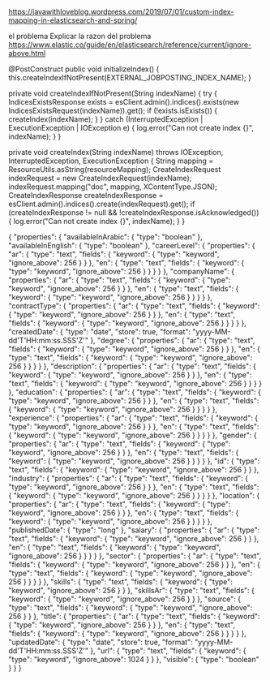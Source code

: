 https://javawithloveblog.wordpress.com/2019/07/01/custom-index-mapping-in-elasticsearch-and-spring/

el problema
Explicar la razon del problema
https://www.elastic.co/guide/en/elasticsearch/reference/current/ignore-above.html


@PostConstruct
  public void initializeIndex() {
    this.createIndexIfNotPresent(EXTERNAL_JOBPOSTING_INDEX_NAME);
  }

private void createIndexIfNotPresent(String indexName) {
    try {
      IndicesExistsResponse exists =
          esClient.admin().indices().exists(new IndicesExistsRequest(indexName)).get();
      if (!exists.isExists()) {
        createIndex(indexName);
      }
    } catch (InterruptedException | ExecutionException | IOException e) {
      log.error("Can not create index {}", indexName);
    }
  }

  private void createIndex(String indexName)
      throws IOException, InterruptedException, ExecutionException {
    String mapping = ResourceUtils.asString(resourceMapping);
    CreateIndexRequest indexRequest = new CreateIndexRequest(indexName);
    indexRequest.mapping("doc", mapping, XContentType.JSON);
    CreateIndexResponse createIndexResponse = esClient.admin().indices().create(indexRequest).get();
    if (createIndexResponse != null && !createIndexResponse.isAcknowledged()) {
      log.error("Can not create index {}", indexName);
    }
  }

{
	"properties": {
		"availableInArabic": {
			"type": "boolean"
		},
		"availableInEnglish": {
			"type": "boolean"
		},
		"careerLevel": {
			"properties": {
				"ar": {
					"type": "text",
					"fields": {
						"keyword": {
							"type": "keyword",
							"ignore_above": 256
						}
					}
				},
				"en": {
					"type": "text",
					"fields": {
						"keyword": {
							"type": "keyword",
							"ignore_above": 256
						}
					}
				}
			}
		},
		"companyName": {
			"properties": {
				"ar": {
					"type": "text",
					"fields": {
						"keyword": {
							"type": "keyword",
							"ignore_above": 256
						}
					}
				},
				"en": {
					"type": "text",
					"fields": {
						"keyword": {
							"type": "keyword",
							"ignore_above": 256
						}
					}
				}
			}
		},
		"contractType": {
			"properties": {
				"ar": {
					"type": "text",
					"fields": {
						"keyword": {
							"type": "keyword",
							"ignore_above": 256
						}
					}
				},
				"en": {
					"type": "text",
					"fields": {
						"keyword": {
							"type": "keyword",
							"ignore_above": 256
						}
					}
				}
			}
		},
		"createdDate": {
			"type": "date",
			"store": true,
			"format": "yyyy-MM-dd'T'HH:mm:ss.SSS'Z'"
		},
		"degree": {
			"properties": {
				"ar": {
					"type": "text",
					"fields": {
						"keyword": {
							"type": "keyword",
							"ignore_above": 256
						}
					}
				},
				"en": {
					"type": "text",
					"fields": {
						"keyword": {
							"type": "keyword",
							"ignore_above": 256
						}
					}
				}
			}
		},
		"description": {
			"properties": {
				"ar": {
					"type": "text",
					"fields": {
						"keyword": {
							"type": "keyword",
							"ignore_above": 256
						}
					}
				},
				"en": {
					"type": "text",
					"fields": {
						"keyword": {
							"type": "keyword",
							"ignore_above": 256
						}
					}
				}
			}
		},
		"education": {
			"properties": {
				"ar": {
					"type": "text",
					"fields": {
						"keyword": {
							"type": "keyword",
							"ignore_above": 256
						}
					}
				},
				"en": {
					"type": "text",
					"fields": {
						"keyword": {
							"type": "keyword",
							"ignore_above": 256
						}
					}
				}
			}
		},
		"experience": {
			"properties": {
				"ar": {
					"type": "text",
					"fields": {
						"keyword": {
							"type": "keyword",
							"ignore_above": 256
						}
					}
				},
				"en": {
					"type": "text",
					"fields": {
						"keyword": {
							"type": "keyword",
							"ignore_above": 256
						}
					}
				}
			}
		},
		"gender": {
			"properties": {
				"ar": {
					"type": "text",
					"fields": {
						"keyword": {
							"type": "keyword",
							"ignore_above": 256
						}
					}
				},
				"en": {
					"type": "text",
					"fields": {
						"keyword": {
							"type": "keyword",
							"ignore_above": 256
						}
					}
				}
			}
		},
		"id": {
			"type": "text",
			"fields": {
				"keyword": {
					"type": "keyword",
					"ignore_above": 256
				}
			}
		},
		"industry": {
			"properties": {
				"ar": {
					"type": "text",
					"fields": {
						"keyword": {
							"type": "keyword",
							"ignore_above": 256
						}
					}
				},
				"en": {
					"type": "text",
					"fields": {
						"keyword": {
							"type": "keyword",
							"ignore_above": 256
						}
					}
				}
			}
		},
		"location": {
			"properties": {
				"ar": {
					"type": "text",
					"fields": {
						"keyword": {
							"type": "keyword",
							"ignore_above": 256
						}
					}
				},
				"en": {
					"type": "text",
					"fields": {
						"keyword": {
							"type": "keyword",
							"ignore_above": 256
						}
					}
				}
			}
		},
		"publishedDate": {
			"type": "long"
		},
		"salary": {
			"properties": {
				"ar": {
					"type": "text",
					"fields": {
						"keyword": {
							"type": "keyword",
							"ignore_above": 256
						}
					}
				},
				"en": {
					"type": "text",
					"fields": {
						"keyword": {
							"type": "keyword",
							"ignore_above": 256
						}
					}
				}
			}
		},
		"sector": {
			"properties": {
				"ar": {
					"type": "text",
					"fields": {
						"keyword": {
							"type": "keyword",
							"ignore_above": 256
						}
					}
				},
				"en": {
					"type": "text",
					"fields": {
						"keyword": {
							"type": "keyword",
							"ignore_above": 256
						}
					}
				}
			}
		},
		"skills": {
			"type": "text",
			"fields": {
				"keyword": {
					"type": "keyword",
					"ignore_above": 256
				}
			}
		},
		"skillsAr": {
			"type": "text",
			"fields": {
				"keyword": {
					"type": "keyword",
					"ignore_above": 256
				}
			}
		},
		"source": {
			"type": "text",
			"fields": {
				"keyword": {
					"type": "keyword",
					"ignore_above": 256
				}
			}
		},
		"title": {
			"properties": {
				"ar": {
					"type": "text",
					"fields": {
						"keyword": {
							"type": "keyword",
							"ignore_above": 256
						}
					}
				},
				"en": {
					"type": "text",
					"fields": {
						"keyword": {
							"type": "keyword",
							"ignore_above": 256
						}
					}
				}
			}
		},
		"updatedDate": {
			"type": "date",
			"store": true,
			"format": "yyyy-MM-dd'T'HH:mm:ss.SSS'Z'"
		},
		"url": {
			"type": "text",
			"fields": {
				"keyword": {
					"type": "keyword",
					"ignore_above": 1024
				}
			}
		},
		"visible": {
			"type": "boolean"
		}
	}
}




